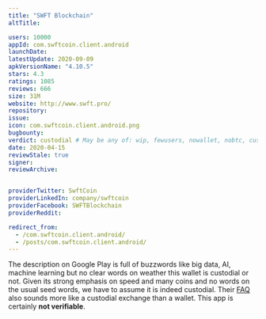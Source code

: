 ```yaml
---
title: "SWFT Blockchain"
altTitle: 

users: 10000
appId: com.swftcoin.client.android
launchDate: 
latestUpdate: 2020-09-09
apkVersionName: "4.10.5"
stars: 4.3
ratings: 1085
reviews: 666
size: 31M
website: http://www.swft.pro/
repository: 
issue: 
icon: com.swftcoin.client.android.png
bugbounty: 
verdict: custodial # May be any of: wip, fewusers, nowallet, nobtc, custodial, nosource, nonverifiable, reproducible, bounty, defunct
date: 2020-04-15
reviewStale: true
signer: 
reviewArchive:


providerTwitter: SwftCoin
providerLinkedIn: company/swftcoin
providerFacebook: SWFTBlockchain
providerReddit: 

redirect_from:
  - /com.swftcoin.client.android/
  - /posts/com.swftcoin.client.android/
---
```



The description on Google Play is full of buzzwords like big data, AI, machine
learning but no clear words on weather this wallet is custodial or not. Given
its strong emphasis on speed and many coins and no words on the usual seed words,
we have to assume it is indeed custodial. Their [FAQ](https://www.swft.pro/#/FAQ)
also sounds more like a custodial exchange than a wallet. This app is certainly
**not verifiable**.


